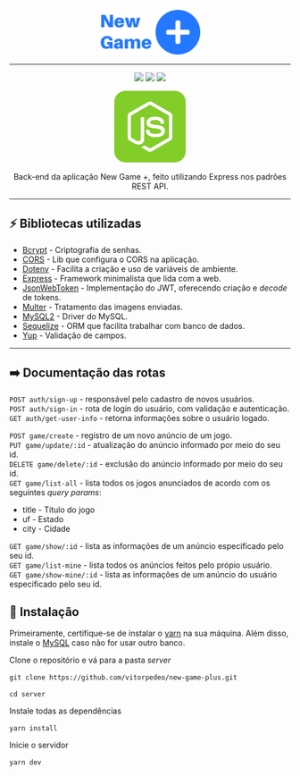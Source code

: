 <p align='center' >
  <img src='./.github/logo.png' height='80px' />
</p>

---

<p align='center' >
  <img src='https://img.shields.io/github/repo-size/vitorpedeo/new-game-plus?style=flat-square' />
  <img src='https://img.shields.io/github/issues/vitorpedeo/new-game-plus?style=flat-square' />
  <img src='https://img.shields.io/github/commit-activity/w/vitorpedeo/new-game-plus?style=flat-square' />
</p>

<p align='center'> 
  <img src='./.github/NodeJSLogo.png' />
</p>

<p align='center' >
 Back-end da aplicação New Game +, feito utilizando Express nos padrões REST API.
</p>

---

## ⚡ Bibliotecas utilizadas

- [Bcrypt](https://www.npmjs.com/package/bcryptjs) - Criptografia de senhas.
- [CORS](https://www.npmjs.com/package/cors) - Lib que configura o CORS na aplicação.
- [Dotenv](https://www.npmjs.com/package/dotenv) - Facilita a criação e uso de variáveis de ambiente.
- [Express](https://www.npmjs.com/package/express) - Framework minimalista que lida com a web.
- [JsonWebToken](https://www.npmjs.com/package/jsonwebtoken) - Implementação do JWT, oferecendo criação e _decode_ de tokens.
- [Multer](https://www.npmjs.com/package/multer) - Tratamento das imagens enviadas.
- [MySQL2](https://www.npmjs.com/package/mysql2) - Driver do MySQL.
- [Sequelize](https://www.npmjs.com/package/sequelize) - ORM que facilita trabalhar com banco de dados.
- [Yup](https://www.npmjs.com/package/yup) - Validação de campos.

---

## ➡️ Documentação das rotas

`POST auth/sign-up` - responsável pelo cadastro de novos usuários.  
`POST auth/sign-in` - rota de login do usuário, com validação e autenticação.  
`GET auth/get-user-info` - retorna informações sobre o usuário logado.  
 
`POST game/create` - registro de um novo anúncio de um jogo.  
`PUT game/update/:id` - atualização do anúncio informado por meio do seu id.  
`DELETE game/delete/:id` - exclusão do anúncio informado por meio do seu id.  
`GET game/list-all` - lista todos os jogos anunciados de acordo com os seguintes _query params_:

- title - Título do jogo
- uf - Estado
- city - Cidade

`GET game/show/:id` - lista as informações de um anúncio especificado pelo seu id.  
`GET game/list-mine` - lista todos os anúncios feitos pelo própio usuário.  
`GET game/show-mine/:id` - lista as informações de um anúncio do usuário especificado pelo seu id.  

## 🔨 Instalação

Primeiramente, certifique-se de instalar o [yarn](https://yarnpkg.com/) na sua máquina. Além disso, instale o [MySQL](https://dev.mysql.com/downloads/) caso não for usar outro banco.

Clone o repositório e vá para a pasta _server_

```shell
git clone https://github.com/vitorpedeo/new-game-plus.git
```

```shell
cd server
```

Instale todas as dependências

```shell
yarn install
```

Inicie o servidor

```shell
yarn dev
```
